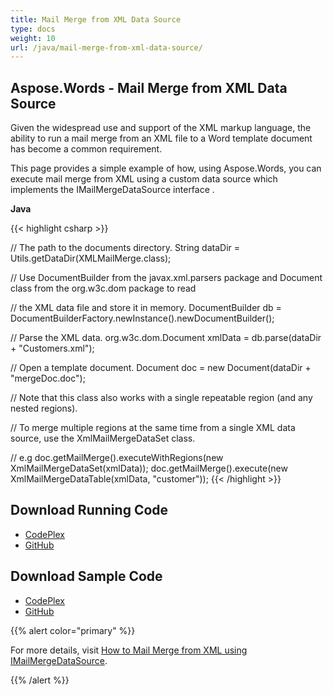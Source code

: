 ```yaml
---
title: Mail Merge from XML Data Source
type: docs
weight: 10
url: /java/mail-merge-from-xml-data-source/
---
```


## **Aspose.Words - Mail Merge from XML Data Source**

Given the widespread use and support of the XML markup language, the ability to run a mail merge from an XML file to a Word template document has become a common requirement.

This page provides a simple example of how, using Aspose.Words, you can execute mail merge from XML using a custom data source which implements the IMailMergeDataSource interface .

**Java**

{{< highlight csharp >}}

// The path to the documents directory.
String dataDir = Utils.getDataDir(XMLMailMerge.class);

// Use DocumentBuilder from the javax.xml.parsers package and Document class from the org.w3c.dom package to read

// the XML data file and store it in memory.
DocumentBuilder db = DocumentBuilderFactory.newInstance().newDocumentBuilder();

// Parse the XML data.
org.w3c.dom.Document xmlData = db.parse(dataDir + "Customers.xml");

// Open a template document.
Document doc = new Document(dataDir + "mergeDoc.doc");

// Note that this class also works with a single repeatable region (and any nested regions).

// To merge multiple regions at the same time from a single XML data source, use the XmlMailMergeDataSet class.

// e.g doc.getMailMerge().executeWithRegions(new XmlMailMergeDataSet(xmlData));
doc.getMailMerge().execute(new XmlMailMergeDataTable(xmlData, "customer"));
{{< /highlight >}}

## **Download Running Code**

- [CodePlex](https://asposewordsjavaapachepoi.codeplex.com/releases/view/618321)
- [GitHub](https://github.com/aspose-words/Aspose.Words-for-Java/releases/tag/Aspose.Words_Java_for_Apache_POI_WP-v1.0.0)

## **Download Sample Code**

- [CodePlex](https://asposewordsjavaapachepoi.codeplex.com/SourceControl/latest#src/main/java/com/aspose/words/examples/asposefeatures/mailmerge/mailmergefromxmldatasource/XMLMailMerge.java)
- [GitHub](https://github.com/aspose-words/Aspose.Words-for-Java/blob/master/Plugins/Aspose_Words_for_Apache_POI/src/main/java/com/aspose/words/examples/asposefeatures/mailmerge/mailmergefromxmldatasource/XMLMailMerge.java)

{{% alert color="primary" %}} 

For more details, visit [How to Mail Merge from XML using IMailMergeDataSource](/words/java/how-to-mail-merge-from-xml-using-imailmergedatasource/).

{{% /alert %}}
